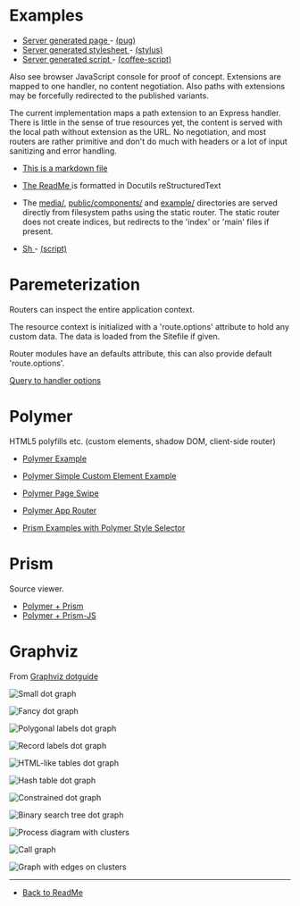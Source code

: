 Examples
========

- [ Server generated page ](./server-generated-page) - [(pug)](./server-generated-page.pug)
- [ Server generated stylesheet ](./server-generated-stylesheet) - [(stylus)](./server-generated-stylesheet.styl)
- [ Server generated script ](./server-generated-javascript) - [(coffee-script)](./server-generated-javascript.coffee)


Also see browser JavaScript console for proof of concept.
Extensions are mapped to one handler, no content negotiation.
Also paths with extensions may be forcefully redirected to the published
variants.

The current implementation maps a path extension to an Express handler. There is
little in the sense of true resources yet, the content is served with the local
path without extension as the URL. No negotiation, and most routers are rather
primitive and don't do much with headers or a lot of input sanitizing and error
handling.

- [ This is a markdown file ](./main.md)
- [ The ReadMe ](/ReadMe.rst) is formatted in Docutils reStructuredText
- The [media/](/media/), [public/components/](/components/) and [example/](/example/) directories are served directly from filesystem paths using the static router. The static router does not create indices, but redirects to the 'index' or 'main' files if present.

- [ Sh ](./sh-script) - [(script)](./sh-script.sh)


# Paremeterization

Routers can inspect the entire application context.

The resource context is initialized with a 'route.options' attribute to hold any
custom data. The data is loaded from the Sitefile if given.

Router modules have an defaults attribute, this can also provide 
default 'route.options'.


[Query to handler options](/Sitefile/debug?pretty=true&bar[baz]=foo)



# Polymer

HTML5 polyfills etc. (custom elements, shadow DOM, client-side router)

- [ Polymer Example ](./polymer-example)
- [ Polymer Simple Custom Element Example ](./polymer-custom)
- [ Polymer Page Swipe](./polymer-page-swipe)
- [ Polymer App Router ](./polymer-app-router)

- [ Prism Examples with Polymer Style Selector ](./prism)


# Prism

Source viewer.

- [ Polymer + Prism ](./prism)
- [ Polymer + Prism-JS ](./prism-js)


# Graphviz

From [ Graphviz dotguide ](http://www.graphviz.org/pdf/dotguide.pdf)

![ Small dot graph ](./graphviz-small-graph.dot.png "Small diagram")

![ Fancy dot graph ](./graphviz-fancy-graph.dot.png "Fancy diagram")

![ Polygonal labels dot graph ](./graphviz-polygonal-labels-graph.dot.png "Diagram with polygonal labels")

![ Record labels dot graph ](./graphviz-record-labels-graph.dot.png "Diagram with record labels")

![ HTML-like tables dot graph ](./graphviz-html-labels-graph.dot.png "Diagram with html labels")

![ Hash table dot graph ](./graphviz-hash-table-graph.dot.png)

![ Constrained dot graph ](./graphviz-constrained-graph.dot.png)

![ Binary search tree dot graph ](./graphviz-binary-search-tree-graph.dot.png)

![ Process diagram with clusters ](./graphviz-process-cluster-graph.dot.png)

![ Call graph ](./graphviz-call-graph.dot.png)

![ Graph with edges on clusters ](./graphviz-edge-cluster-graph.dot.png)



***

- [ Back to ReadMe ](/ReadMe)


